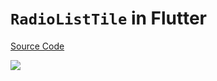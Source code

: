 # `RadioListTile` in Flutter

[Source Code](../source/radiolisttile-in-flutter.dart)

![](../images/radiolisttile-in-flutter.jpg)
